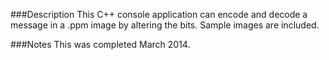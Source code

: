 ###Description
This C++ console application can encode and decode a message in a .ppm image by altering the bits. Sample images are included.

###Notes
This was completed March 2014.